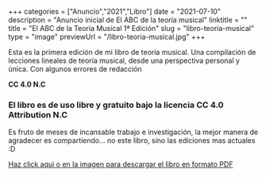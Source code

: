 +++
categories = ["Anuncio","2021","Libro"]
date = "2021-07-10"
description = "Anuncio inicial de El ABC de la teoría musical"
linktitle = ""
title = "El ABC de la Teoría Musical 1ª Edición"
slug = "libro-teoria-musical"
type = "image"
previewUrl = "/libro-teoria-musical.jpg"
+++

Esta es la primera edición de mi libro de teoría musical. Una compilación de lecciones lineales de teoría musical, desde una perspectiva personal y única. Con algunos errores de redacción

**CC 4.0 N.C**<!--more-->



<!-- [![Cover](/libro-teoria-musical.jpg)](https://github.com/elMuso/ElABCTeoriaMusical/raw/main/El%20ABC%20de%20la%20Teor%C3%ADa%20musical.pdf) -->


### El libro es de uso libre y gratuito bajo la licencia CC 4.0 Attribution N.C
Es fruto de meses de incansable trabajo e investigación, la mejor manera de agradecer es compartiendo... no este libro, sino las ediciones mas actuales :D

[Haz click aqui o en la imagen para descargar el libro en formato PDF](https://github.com/elMuso/ElABCTeoriaMusical/raw/main/El%20ABC%20de%20la%20Teor%C3%ADa%20musical.pdf)

